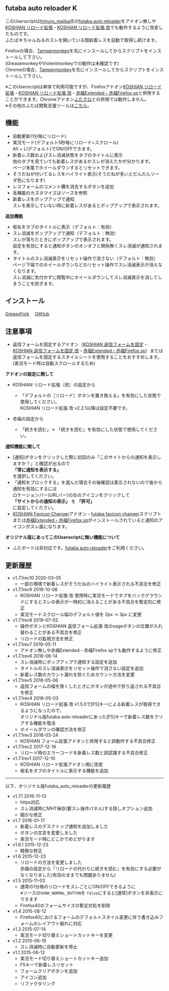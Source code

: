 ## futaba auto reloader K
このUserscriptは[himuro\_majika](https://github.com/himuro-majika)氏の[futaba auto reloader](https://github.com/himuro-majika/futaba_auto_reloader)をアドオン無しや[KOSHIAN リロード拡張](https://addons.mozilla.org/ja/firefox/addon/koshian-reload-futaba/)・[KOSHIAN リロード拡張 改](https://github.com/akoya-tomo/koshian_reload_futaba_kai)でも動作するように改変したものです。  
ふたば☆ちゃんねるのスレを開いている間新着レスを自動で取得し続けます。  

Firefoxの場合、[Tampermonkey](https://addons.mozilla.org/ja/firefox/addon/tampermonkey/)を先にインスールしてからスクリプトをインストールして下さい。  
(GreasemonkeyやViolentmonkeyでの動作は未確認です)  
Chromeの場合、[Tampermonkey](https://chrome.google.com/webstore/detail/tampermonkey/dhdgffkkebhmkfjojejmpbldmpobfkfo)を先にインスールしてからスクリプトをインストールして下さい。  

※このUserscriptは単体で利用可能ですが、Firefoxアドオン[KOSHIAN リロード拡張](https://addons.mozilla.org/ja/firefox/addon/koshian-reload-futaba/)・[KOSHIAN リロード拡張 改](https://github.com/akoya-tomo/koshian_reload_futaba_kai)・[赤福Extended・赤福Firefox sp](http://toshiakisp.github.io/akahuku-firefox-sp/)と併用することができます。Chromeアドオン[ふたクロ](http://futakuro.com/)との併用では動作しません。  
※その他のふたば閲覧支援ツールは[こちら](https://github.com/akoya-tomo/futaba_auto_reloader_K/wiki/)。


## 機能
* 自動更新(1分毎にリロード)
* 実況モード(デフォルト5秒毎にリロード+スクロール)  
  Alt + L(デフォルト)でON/OFFできます。
* 新着レス数およびスレ消滅状態をタブのタイトルに表示  
  他のタブを見ていても新着レスがあるかスレが消えたかが分かります。  
  ページ末尾でホイールダウンするとリセットできます。  
* そうだねが付いてるレスをハイライト表示(そうだねが多いとだんだんソーダ色になります)
* レスフォームのコメント欄を消去するボタンを追加
* 各機能のカスタマイズはソースを参照
* 新着レスをポップアップで通知  
  スレを表示していない時に新着レスがあるとポップアップで表示されます。  

**追加機能**  

* 板名をタブのタイトルに表示（デフォルト：有効）  
* スレ消滅をポップアップで通知（デフォルト：無効）  
  スレが落ちたときにポップアップで表示されます。  
  設定を有効にすると通知ボタンのオンオフと関係無くスレ消滅が通知されます。  
* タイトルのスレ消滅表示をリセット操作で消さない（デフォルト：無効）  
  ページ下端でのホイールダウンなどのリセット操作でスレ消滅表示が消えなくなります。  
  スレ消滅に気付かずに閲覧中にホイールダウンしてスレ消滅表示を消してしまうことを防ぎます。  

## インストール
[GreasyFork](https://greasyfork.org/ja/scripts/36235-futaba-auto-reloader-k)　
[GitHub](https://github.com/akoya-tomo/futaba_auto_reloader_K/raw/master/futaba_auto_reloader.user.js)


## 注意事項
* 返信フォームを固定するアドオン（[KOSHIAN 返信フォームを固定](https://addons.mozilla.org/ja/firefox/addon/koshian-float-form/)・[KOSHIAN 返信フォームを固定 改](https://github.com/akoya-tomo/koshian_float_form_kai/)・[赤福Extended・赤福Firefox sp](http://toshiakisp.github.io/akahuku-firefox-sp/)）または返信フォームを固定するスタイルシートを使用することをおすすめします。  
(実況モード時は自動スクロールするため)  

**アドオンの設定に関して**

* KOSHIAN リロード拡張（改）の設定から
  - 「デフォルトの［リロード］ボタンを置き換える」を有効にした状態で使用してください。  
    KOSHIAN リロード拡張 改 v2.2.1以降は設定不要です。  

* 赤福の設定から  
  - 「続きを読む」→ 「続きを読む」を有効にした状態で使用してください。  

**通知機能に関して**

*  [通知]ボタンをクリックした際に初回のみ「このサイトからの通知を表示しますか？」と確認が出るので  
	 **「常に通知を表示する」**  
	 を選択してください。  
*	「通知をブロックする」を選んだ場合その後確認は表示されないので後から通知を有効にするには  
	ロケーションバー(URLバー)の左のアイコンをクリックして  
	 **「サイトからの通知の表示」** を **「許可」**  
	 に設定してください。
* [KOSHIAN Favicon Changer](https://addons.mozilla.org/ja/firefox/addon/koshian-favicon-changer/)アドオン・[futaba favicon changer](https://greasyfork.org/ja/scripts/39342-futaba-favicon-changer/)スクリプトまたは[赤福Extended・赤福Firefox sp](http://toshiakisp.github.io/akahuku-firefox-sp/)がインストールされていると通知のアイコンがスレ画になります。  

**オリジナル版にあってこのUserscriptに無い機能について**

* ふたボードは非対応です。[futaba auto reloader](https://github.com/himuro-majika/futaba_auto_reloader)をご利用ください。  

## 更新履歴

* v1.7.1rev10 2020-03-05
  - 一部の環境で新着レスがそうだねのハイライト表示される不具合を修正
* v1.7.1rev9 2019-10-06
  - KOSHIAN リロード拡張 改 使用時に実況モードでタブをバックグラウンドにするとスレの表示が一時的に消えることがある不具合を暫定的に修正
  - 実況モードスクロール幅のデフォルト値を 2px → 3px に変更
* v1.7.1rev8 2019-07-02
  - 操作ボタンとKOSHIAN 返信フォーム拡張 改のsageボタンの位置が入れ替わることがある不具合を修正
  - リロードの監視方法を修正
* v1.7.1rev7 2019-05-11
  - アドオン無しや赤福Extended・赤福Firefox spでも動作するように修正
* v1.7.1rev6 2018-06-14
  - スレ消滅時にポップアップで通知する設定を追加
  - タイトルのスレ消滅表示をリセット操作で消さない設定を追加
  - 新着レス数のカウント漏れを防ぐためカウント方法を変更
* v1.7.1rev5 2018-05-06
  - 返信フォームの幅を狭くしたときにボタンが途中で折り返される不具合を修正
* v1.7.1rev4 2018-05-03
  - KOSHIAN リロード拡張 改 v1.5.0で\[F5\]キーによる新着レスが取得できるようになったので、  
    オリジナル版futaba auto reloaderにあった\[F5\]キーで新着レス数をクリアする機能を復活
  - ホイールダウンの確認方法を修正
* v1.7.1rev3 2018-03-24
  - KOSHIAN フォーム拡張アドオンと併用すると誤動作する不具合修正
* v1.7.1rev2 2017-12-16
  - リロード時のエラーコードを新着レス数と誤認識する不具合修正
* v1.7.1rev1 2017-12-10
  - KOSHIAN リロード拡張アドオン用に改変
  - 板名をタブのタイトルに表示する機能を追加

***

以下、オリジナル版futaba\_auto\_reloaderの更新履歴  

* v1.7.1 2016-11-13
  - https対応
  - スレ消滅時にMHT保存(要スレ操作パネル)する隠しオプション追加
  - 細かな修正
* v1.7 2016-01-17
  - 新着レスのデスクトップ通知を追加しました
  - ボタンの文言を変更しました
  - 実況モード時にどこかでめどがります
* v1.6.1 2015-12-23
  - 軽微な修正
* v1.6 2015-12-23
  - リロードの方法を変更しました  
    赤福の設定から「リロードの代わりに続きを読む」を有効にする必要がなくなりました(有効のままでも問題ありません)
* v1.5 2015-11-03
  - 通常の1分毎のリロードをスレごとにON/OFFできるように  
    ※ソースの` SHOW_NORMAL_BUTTON `を `false`にすると[通常]ボタンを非表示にできます
  - Firefox40のフォームサイズの暫定対処を削除
* v1.4 2015-08-12
  - Firefox40におけるフォームのデフォルトスタイル変更に伴う書き込みフォームのレイアウト崩れに対応
* v1.3 2015-07-14
  - 実況モード切り替えショートカットキーを変更
* v1.2 2015-06-19
  - スレ消滅時に自動更新を停止
* v1.1 2015-06-12
  - 実況モード切り替えショートカットキー追加
  - F5キーで新着レスリセット
  - フォームクリアボタンを追加
  - アイコン追加
  - リファクタリング
